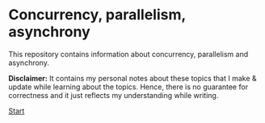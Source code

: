# Concurrency, parallelism, asynchrony

This repository contains information about concurrency, parallelism and asynchrony.

**Disclaimer:**
It contains my personal notes about these topics that I make & update while learning 
about the topics. Hence, there is no guarantee for correctness and it just reflects my
understanding while writing.

[Start](01.md)